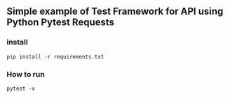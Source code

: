 ## Simple example of Test Framework for API using Python Pytest Requests

### install
```
pip install -r requirements.txt
```
### How to run
```
pytest -v
```
